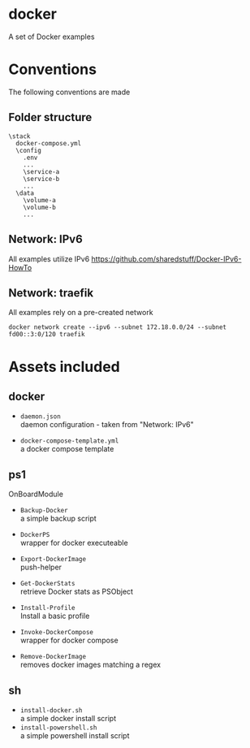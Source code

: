 # docker  
A set of Docker examples  
  
# Conventions  
The following conventions are made  
  
## Folder structure  
```
\stack
  docker-compose.yml
  \config
    .env
    ...
    \service-a
    \service-b
    ...
  \data
    \volume-a
    \volume-b
    ...

```

## Network: IPv6  
All examples utilize IPv6
https://github.com/sharedstuff/Docker-IPv6-HowTo  
  
## Network: traefik  
All examples rely on a pre-created network  
```
docker network create --ipv6 --subnet 172.18.0.0/24 --subnet fd00::3:0/120 traefik
```
  
# Assets included  
  
## docker  
  
- `daemon.json`  
  daemon configuration - taken from "Network: IPv6"  

- `docker-compose-template.yml`  
  a docker compose template  
  
## ps1  
OnBoardModule  
  
- `Backup-Docker`  
  a simple backup script  

- `DockerPS`  
  wrapper for docker executeable  

- `Export-DockerImage`  
  push-helper  

- `Get-DockerStats`  
  retrieve Docker stats as PSObject  

- `Install-Profile`  
  Install a basic profile  

- `Invoke-DockerCompose`  
  wrapper for docker compose  

- `Remove-DockerImage`  
  removes docker images matching a regex  
  
## sh  
- `install-docker.sh`  
  a simple docker install script  
- `install-powershell.sh`  
  a simple powershell install script  
  